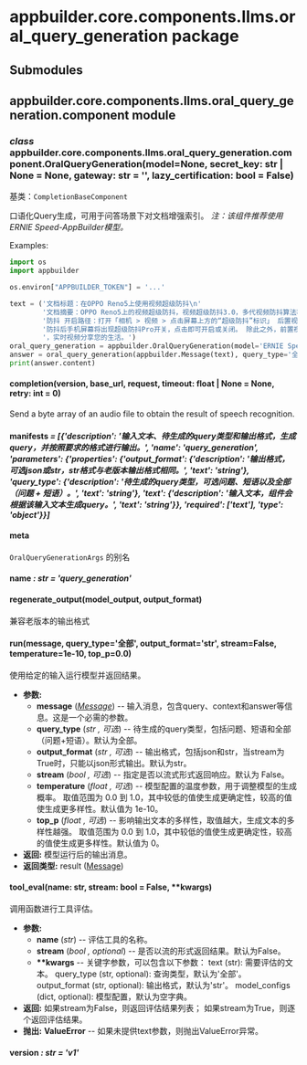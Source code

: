 # appbuilder.core.components.llms.oral_query_generation package

## Submodules

## appbuilder.core.components.llms.oral_query_generation.component module

### *class* appbuilder.core.components.llms.oral_query_generation.component.OralQueryGeneration(model=None, secret_key: str | None = None, gateway: str = '', lazy_certification: bool = False)

基类：`CompletionBaseComponent`

口语化Query生成，可用于问答场景下对文档增强索引。
 *注：该组件推荐使用ERNIE Speed-AppBuilder模型。*

Examples:

```python
import os
import appbuilder

os.environ["APPBUILDER_TOKEN"] = '...'

text = ('文档标题：在OPPO Reno5上使用视频超级防抖\n'
        '文档摘要：OPPO Reno5上的视频超级防抖，视频超级防抖3.0，多代视频防抖算法积累，这一代依旧超级防抖超级稳。 开启视频超级'
        '防抖 开启路径：打开「相机 > 视频 > 点击屏幕上方的“超级防抖”标识」 后置视频同时支持超级防抖和超级防抖Pro功能，开启超级'
        '防抖后手机屏幕将出现超级防抖Pro开关，点击即可开启或关闭。 除此之外，前置视频同样加持防抖算法，边走边拍也能稳定聚焦脸部'
        '，实时视频分享您的生活。')
oral_query_generation = appbuilder.OralQueryGeneration(model='ERNIE Speed-AppBuilder')
answer = oral_query_generation(appbuilder.Message(text), query_type='全部', output_format='str')
print(answer.content)
```

#### completion(version, base_url, request, timeout: float | None = None, retry: int = 0)

Send a byte array of an audio file to obtain the result of speech recognition.

#### manifests *= [{'description': '输入文本、待生成的query类型和输出格式，生成query，并按照要求的格式进行输出。', 'name': 'query_generation', 'parameters': {'properties': {'output_format': {'description': '输出格式，可选json或str，str格式与老版本输出格式相同。', 'text': 'string'}, 'query_type': {'description': '待生成的query类型，可选问题、短语以及全部（问题 + 短语）。', 'text': 'string'}, 'text': {'description': '输入文本，组件会根据该输入文本生成query。', 'text': 'string'}}, 'required': ['text'], 'type': 'object'}}]*

#### meta

`OralQueryGenerationArgs` 的别名

#### name *: str* *= 'query_generation'*

#### regenerate_output(model_output, output_format)

兼容老版本的输出格式

#### run(message, query_type='全部', output_format='str', stream=False, temperature=1e-10, top_p=0.0)

使用给定的输入运行模型并返回结果。

* **参数:**
  * **message** ([*Message*](appbuilder.core.md#appbuilder.core.message.Message)) -- 输入消息，包含query、context和answer等信息。这是一个必需的参数。
  * **query_type** (*str* *,*  *可选*) -- 待生成的query类型，包括问题、短语和全部（问题+短语）。默认为全部。
  * **output_format** (*str* *,*  *可选*) -- 输出格式，包括json和str，当stream为True时，只能以json形式输出。默认为str。
  * **stream** (*bool* *,*  *可选*) -- 指定是否以流式形式返回响应。默认为 False。
  * **temperature** (*float* *,*  *可选*) -- 模型配置的温度参数，用于调整模型的生成概率。
    取值范围为 0.0 到 1.0，其中较低的值使生成更确定性，较高的值使生成更多样性。默认值为 1e-10。
  * **top_p** (*float* *,*  *可选*) -- 影响输出文本的多样性，取值越大，生成文本的多样性越强。
    取值范围为 0.0 到 1.0，其中较低的值使生成更确定性，较高的值使生成更多样性。默认值为 0。
* **返回:**
  模型运行后的输出消息。
* **返回类型:**
  result ([Message](appbuilder.core.md#appbuilder.core.message.Message))

#### tool_eval(name: str, stream: bool = False, \*\*kwargs)

调用函数进行工具评估。

* **参数:**
  * **name** (*str*) -- 评估工具的名称。
  * **stream** (*bool* *,* *optional*) -- 是否以流的形式返回结果。默认为False。
  * **\*\*kwargs** -- 关键字参数，可以包含以下参数：
    text (str): 需要评估的文本。
    query_type (str, optional): 查询类型，默认为'全部'。
    output_format (str, optional): 输出格式，默认为'str'。
    model_configs (dict, optional): 模型配置，默认为空字典。
* **返回:**
  如果stream为False，则返回评估结果列表；
  如果stream为True，则逐个返回评估结果。
* **抛出:**
  **ValueError** -- 如果未提供text参数，则抛出ValueError异常。

#### version *: str* *= 'v1'*
